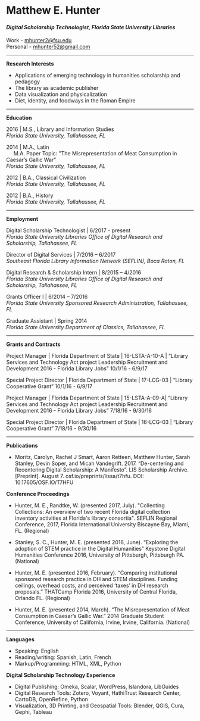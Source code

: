 # Matthew E. Hunter


#### *Digital Scholarship Technologist, Florida State University Libraries*

Work - mhunter2@fsu.edu<br/>
Personal - mhunter52@gmail.com

________________

**Research Interests**
 * Applications of emerging technology in humanities scholarship and pedagogy
 * The library as academic publisher
 * Data visualization and physicalization
 * Diet, identity, and foodways in the Roman Empire

________________

**Education**


2016 | M.S., Library and Information Studies<br/>
*Florida State University, Tallahassee, FL*
	
2014 | M.A., Latin<br/>
&nbsp;&nbsp;&nbsp;&nbsp;&nbsp;M.A. Paper Topic: "The Misrepresentation of Meat Consumption in Caesar’s Gallic War"<br/>
*Florida State University, Tallahassee, FL*
	
2012 | B.A., Classical Civilization<br/>
*Florida State University, Tallahassee, FL*
	
2012 | B.A., History<br/>
*Florida State University, Tallahassee, FL*

________________

	
**Employment**


Digital Scholarship Technologist | 6/2017 - present<br/>
*Florida State University Libraries Office of Digital Research and Scholarship, Tallahassee, FL*

Director of Digital Services | 7/2016 – 6/2017<br/>
*Southeast Florida Library Information Network (SEFLIN), Boca Raton, FL*


Digital Research & Scholarship Intern | 8/2015 – 4/2016<br/>
*Florida State University Libraries Office of Digital Research and Scholarship, Tallahassee, FL*


Grants Officer I | 6/2014 – 7/2016<br/>
*Florida State University Sponsored Research Administration, Tallahassee, FL*


Graduate Assistant | Spring 2014<br/>
*Florida State University Department of Classics, Tallahassee, FL*


________________


**Grants and Contracts**

Project Manager | Florida Department of State | 16-LSTA-A-10-A | “Library Services and Technology Act project Leadership Recruitment and Development 2016 - Florida Library Jobs”
        10/1/16 - 6/9/17

Special Project Director | Florida Department of State | 17-LCG-03 | “Library Cooperative Grant”
        10/1/16 - 6/9/17
        
Project Manager | Florida Department of State | 15-LSTA-A-09-A| “Library Services and Technology Act project Leadership Recruitment and Development 2016 - Florida Library Jobs”
        7/18/16 - 9/30/16
        

Special Project Director | Florida Department of State | 16-LCG-03 | “Library Cooperative Grant”
        7/18/16 - 9/30/16
        

________________


**Publications**

 * Moritz, Carolyn, Rachel J Smart, Aaron Retteen, Matthew Hunter, Sarah Stanley, Devin Soper, and Micah Vandegrift. 2017. “De-centering and Recentering Digital Scholarship: A Manifesto”. LIS Scholarship Archive. [Preprint]. August 7. osf.io/preprints/lissa/t7hfu. DOI: 10.17605/OSF.IO/T7HFU 


**Conference Proceedings**

 * Hunter, M. E., Randtke, W. (presented 2017, July). "Collecting Collections: An overview of two recent Florida digital collection inventory activities at Florida's library consortia".
SEFLIN Regional Conference, 2017, Florida International University Biscayne Bay, Miami, FL. (Regional)

 * Stanley, S. C., Hunter, M. E. (presented 2016, June). “Exploring the adoption of STEM practice in the Digital Humanities”
Keystone Digital Humanities Conference 2016, University of Pittsburgh, Pittsburgh PA. (National)

 * Hunter, M. E. (presented 2016, February). “Comparing institutional sponsored research practice in DH and STEM disciplines. Funding ceilings, overhead costs, and perceived ‘taxes’ in DH research proposals.”
THATCamp Florida 2016, University of Central Florida, Orlando FL. (Regional)

 * Hunter, M. E. (presented 2014, March). “The Misrepresentation of Meat Consumption in Caesar’s Gallic War.” 
2014 Graduate Student Conference, University of California, Irvine, Irvine, California. (National)
 
________________


**Languages**
 * Speaking: English
 * Reading/writing: Spanish, Latin, French
 * Markup/Programming: HTML, XML, Python

**Digital Scholarship Technology Experience**

 * Digital Publishing: Omeka, Scalar, WordPress, Islandora, LibGuides
 * Digital Research Tools: Zotero, Voyant, HathiTrust Research Center, CartoDB, OpenRefine, Python
 * Visualization, 3D Printing, and Geospatial Tools: Blender, QGIS, Cura, Gephi, Tableau
